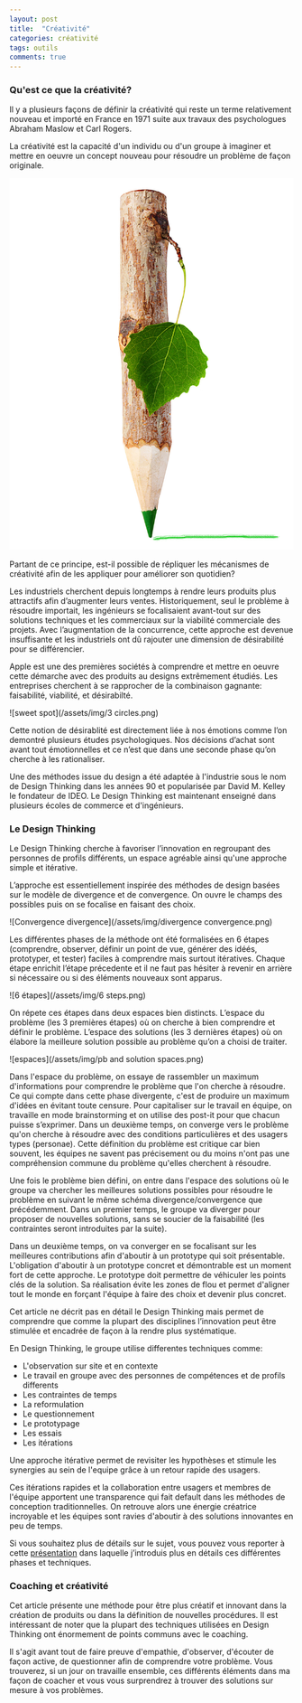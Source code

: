 ```yaml
---
layout: post
title:  "Créativité"
categories: créativité
tags: outils
comments: true
---
```


### Qu'est ce que la créativité?
Il y a plusieurs façons de définir la créativité qui reste un terme relativement nouveau et importé en France en 1971 suite aux travaux des psychologues Abraham Maslow et Carl Rogers.

La créativité est la capacité d'un individu ou d'un groupe à imaginer et mettre en oeuvre un concept nouveau pour résoudre un problème de façon originale.

![Pencil](/assets/img/pencil.jpg)

Partant de ce principe, est-il possible de répliquer les mécanismes de créativité afin de les appliquer pour améliorer son quotidien?

Les industriels cherchent depuis longtemps à rendre leurs produits plus attractifs afin d’augmenter leurs ventes. Historiquement, seul le problème à résoudre importait, les ingénieurs se focalisaient avant-tout sur des solutions techniques et les commerciaux sur la viabilité commerciale des projets. Avec l’augmentation de la concurrence, cette approche est devenue insuffisante et les industriels ont dû rajouter une dimension de désirabilité pour se différencier.

Apple est une des premières sociétés à comprendre et mettre en oeuvre cette démarche avec des produits au designs extrêmement étudiés. Les entreprises cherchent à se rapprocher de la combinaison gagnante: faisabilité, viabilité, et désirabilté.

![sweet spot](/assets/img/3 circles.png)

Cette notion de désirablité est directement liée à nos émotions comme l’on demontré plusieurs études psychologiques. Nos décisions d’achat sont avant tout émotionnelles et ce n’est que dans une seconde phase qu’on cherche à les rationaliser.

Une des méthodes issue du design a été adaptée à l'industrie sous le nom de Design Thinking dans les années 90 et popularisée par David M. Kelley le fondateur de IDEO. Le Design Thinking est maintenant enseigné dans plusieurs écoles de commerce et d'ingénieurs.

### Le Design Thinking

Le Design Thinking cherche à favoriser l’innovation en regroupant des personnes de profils différents, un espace agréable ainsi qu'une approche simple et itérative.

L’approche est essentiellement inspirée des méthodes de design basées sur le modèle de divergence et de convergence. On ouvre le champs des possibles puis on se focalise en faisant des choix.

![Convergence divergence](/assets/img/divergence convergence.png)

Les différentes phases de la méthode ont été formalisées en 6 étapes (comprendre, observer, définir un point de vue, générer des idéés, prototyper, et tester) faciles à comprendre mais surtout itératives. Chaque étape enrichit l’étape précedente et il ne faut pas hésiter à revenir en arrière si nécessaire ou si des éléments nouveaux sont apparus.

![6 étapes](/assets/img/6 steps.png)


On répete ces étapes dans deux espaces bien distincts. L’espace du problème (les 3 premières étapes) où on cherche à bien comprendre et définir le problème.
L’espace des solutions (les 3 dernières étapes) où on élabore la meilleure solution possible au problème qu’on a choisi de traiter.

![espaces](/assets/img/pb and solution spaces.png)


Dans l'espace du problème, on essaye de rassembler un maximum d'informations pour comprendre le problème que l'on cherche à résoudre. Ce qui compte dans cette phase divergente, c'est de produire un maximum d'idées en évitant toute censure.
Pour capitaliser sur le travail en équipe, on travaille en mode brainstorming et on utilise des post-it pour que chacun puisse s’exprimer.
Dans un deuxième temps, on converge vers le problème qu'on cherche à résoudre avec des conditions particulières et des usagers types (personae). Cette définition du problème est critique car bien souvent, les équipes ne savent pas précisement ou du moins n'ont pas une compréhension commune du problème qu'elles cherchent à résoudre.

Une fois le problème bien défini, on entre dans l'espace des solutions où le groupe va chercher les meilleures solutions possibles pour résoudre le problème en suivant le même schéma divergence/convergence que précédemment.
Dans un premier temps, le groupe va diverger pour proposer de nouvelles solutions, sans se soucier de la faisabilité (les contraintes seront introduites par la suite).

Dans un deuxième temps, on va converger en se focalisant sur les meilleures contributions afin d'aboutir à un prototype qui soit présentable. L'obligation d'aboutir à un prototype concret et démontrable est un moment fort de cette approche. Le prototype doit permettre de véhiculer les points clés de la solution. Sa réalisation évite les zones de flou et permet d'aligner tout le monde en forçant l'équipe à faire des choix et devenir plus concret.

Cet article ne décrit pas en détail le Design Thinking mais permet de comprendre que comme la plupart des disciplines l’innovation peut être stimulée et encadrée de façon à la rendre plus systématique.

En Design Thinking, le groupe utilise differentes techniques comme:
- L'observation sur site et en contexte
- Le travail en groupe avec des personnes de compétences et de profils differents
- Les contraintes de temps
- La reformulation
- Le questionnement
- Le prototypage
- Les essais
- Les itérations

Une approche itérative permet de revisiter les hypothèses et stimule les synergies au sein de l'equipe grâce à un retour rapide des usagers.

Ces itérations rapides et la collaboration entre usagers et membres de l'équipe apportent une transparence qui fait default dans les méthodes de conception traditionnelles.
On retrouve alors une énergie créatrice incroyable et les équipes sont ravies d'aboutir à des solutions innovantes en peu de temps.

Si vous souhaitez plus de détails sur le sujet, vous pouvez vous reporter à cette [présentation](http://www.slideshare.net/vanborre/design-thinking-awareness) dans laquelle j’introduis plus en détails ces différentes phases et techniques.

### Coaching et créativité
Cet article présente une méthode pour être plus créatif et innovant dans la création de produits ou dans la définition de nouvelles procédures. Il est intéressant de noter que la plupart des techniques utilisées en Design Thinking ont énormement de points communs avec le coaching.

Il s'agit avant tout de faire preuve d'empathie, d'observer, d'écouter de façon active, de questionner afin de comprendre votre problème. Vous trouverez, si un jour on travaille ensemble, ces différents éléments dans ma façon de coacher et vous vous surprendrez à trouver des solutions sur mesure à vos problèmes.
